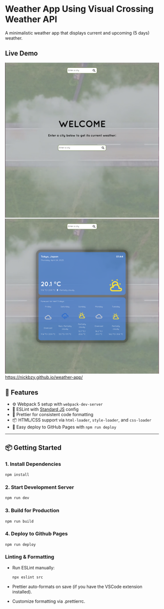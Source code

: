 # Weather App Using Visual Crossing Weather API

A minimalistic weather app that displays current and upcoming (5 days) weather.

## Live Demo
![Screenshot](./src/assets/img/demo-homepage.png)
![Screenshot](./src/assets/img/demo-weather.png)
https://nickbzy.github.io/weather-app/

## 🚀 Features

- ⚙️ Webpack 5 setup with `webpack-dev-server`
- 🧹 ESLint with [Standard JS](https://standardjs.com/) config
- 💅 Prettier for consistent code formatting
- 📦 HTML/CSS support via `html-loader`, `style-loader`, and `css-loader`
- 🚀 Easy deploy to GitHub Pages with `npm run deploy`

---

## 📦 Getting Started

### 1. Install Dependencies

```bash
npm install
```

### 2. Start Development Server

```bash
npm run dev
```

### 3. Build for Production

```bash
npm run build
```

### 4. Deploy to Github Pages

```bash
npm run deploy
```

### Linting & Formatting
- Run ESLint manually:
  ```bash
  npx eslint src
  ```
- Prettier auto-formats on save (if you have the VSCode extension installed).

- Customize formatting via .prettierrc.



